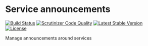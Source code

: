 # Service announcements

[![Build Status](https://scrutinizer-ci.com/g/ColdTrick/service_announcements/badges/build.png?b=master)](https://scrutinizer-ci.com/g/ColdTrick/service_announcements/build-status/master)
[![Scrutinizer Code Quality](https://scrutinizer-ci.com/g/ColdTrick/service_announcements/badges/quality-score.png?b=master)](https://scrutinizer-ci.com/g/ColdTrick/service_announcements/?branch=master)
[![Latest Stable Version](https://poser.pugx.org/coldtrick/service_announcements/v/stable.svg)](https://packagist.org/packages/coldtrick/service_announcements)
[![License](https://poser.pugx.org/coldtrick/service_announcements/license.svg)](https://packagist.org/packages/coldtrick/service_announcements)

Manage announcements around services
